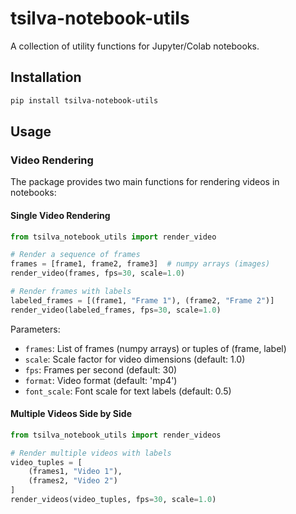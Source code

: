 # tsilva-notebook-utils

A collection of utility functions for Jupyter/Colab notebooks.

## Installation

```bash
pip install tsilva-notebook-utils
```

## Usage

### Video Rendering

The package provides two main functions for rendering videos in notebooks:

#### Single Video Rendering

```python
from tsilva_notebook_utils import render_video

# Render a sequence of frames
frames = [frame1, frame2, frame3]  # numpy arrays (images)
render_video(frames, fps=30, scale=1.0)

# Render frames with labels
labeled_frames = [(frame1, "Frame 1"), (frame2, "Frame 2")]
render_video(labeled_frames, fps=30, scale=1.0)
```

Parameters:
- `frames`: List of frames (numpy arrays) or tuples of (frame, label)
- `scale`: Scale factor for video dimensions (default: 1.0)
- `fps`: Frames per second (default: 30)
- `format`: Video format (default: 'mp4')
- `font_scale`: Font scale for text labels (default: 0.5)

#### Multiple Videos Side by Side

```python
from tsilva_notebook_utils import render_videos

# Render multiple videos with labels
video_tuples = [
    (frames1, "Video 1"),
    (frames2, "Video 2")
]
render_videos(video_tuples, fps=30, scale=1.0)
```

